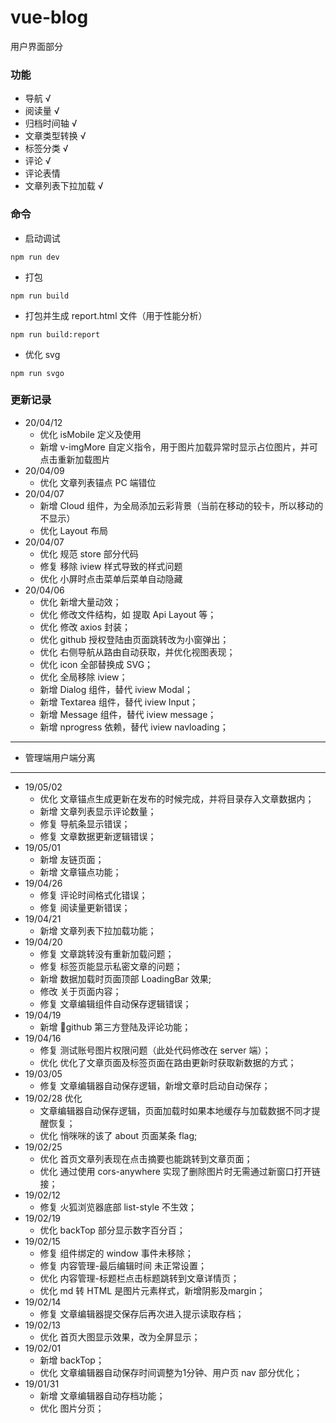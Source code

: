 # vue-blog

 用户界面部分

### 功能

- 导航 √
- 阅读量 √
- 归档时间轴 √
- 文章类型转换 √
- 标签分类 √
- 评论 √
- 评论表情
- 文章列表下拉加载 √

### 命令

- 启动调试
 ```
 npm run dev
 ```
- 打包
 ```
 npm run build
 ```
- 打包并生成 report.html 文件（用于性能分析）
 ```
 npm run build:report
 ```
- 优化 svg
 ```
 npm run svgo
 ```

### 更新记录

- 20/04/12
   - 优化 isMobile 定义及使用
   - 新增 v-imgMore 自定义指令，用于图片加载异常时显示占位图片，并可点击重新加载图片
- 20/04/09
   - 优化 文章列表锚点 PC 端错位
- 20/04/07
   - 新增 Cloud 组件，为全局添加云彩背景（当前在移动的较卡，所以移动的不显示）
   - 优化 Layout 布局
- 20/04/07
   - 优化 规范 store 部分代码
   - 修复 移除 iview 样式导致的样式问题
   - 优化 小屏时点击菜单后菜单自动隐藏
- 20/04/06
   - 优化 新增大量动效；
   - 优化 修改文件结构，如 提取 Api Layout 等；
   - 优化 修改 axios 封装；
   - 优化 github 授权登陆由页面跳转改为小窗弹出；
   - 优化 右侧导航从路由自动获取，并优化视图表现；
   - 优化 icon 全部替换成 SVG；
   - 优化 全局移除 iview；
   - 新增 Dialog 组件，替代 iview Modal；
   - 新增 Textarea 组件，替代 iview Input；
   - 新增 Message 组件，替代 iview message；
   - 新增 nprogress 依赖，替代 iview navloading；

---
- 管理端用户端分离
---

- 19/05/02
   - 优化 文章锚点生成更新在发布的时候完成，并将目录存入文章数据内；
   - 新增 文章列表显示评论数量；
   - 修复 导航条显示错误；
   - 修复 文章数据更新逻辑错误；
- 19/05/01
   - 新增 友链页面；
   - 新增 文章锚点功能；
- 19/04/26
   - 修复 评论时间格式化错误；  
   - 修复 阅读量更新错误；  
- 19/04/21
   - 新增 文章列表下拉加载功能；
- 19/04/20 
   - 修复 文章跳转没有重新加载问题； 
   - 修复 标签页能显示私密文章的问题； 
   - 新增 数据加载时页面顶部 LoadingBar 效果;
   - 修改 关于页面内容；
   - 修复 文章编辑组件自动保存逻辑错误；
- 19/04/19 
   - 新增 :tada:github 第三方登陆及评论功能；
- 19/04/16 
   - 修复 测试账号图片权限问题（此处代码修改在 server 端）； 
   - 优化 优化了文章页面及标签页面在路由更新时获取新数据的方式；
- 19/03/05 
   - 修复 文章编辑器自动保存逻辑，新增文章时启动自动保存；
- 19/02/28 优化 
   - 文章编辑器自动保存逻辑，页面加载时如果本地缓存与加载数据不同才提醒恢复； 
   - 优化 悄咪咪的该了 about 页面某条 flag;
- 19/02/25 
   - 优化 首页文章列表现在点击摘要也能跳转到文章页面； 
   - 优化 通过使用 cors-anywhere 实现了删除图片时无需通过新窗口打开链接；
- 19/02/12 
   - 修复 火狐浏览器底部 list-style 不生效；
- 19/02/19 
   - 优化 backTop 部分显示数字百分百；
- 19/02/15 
   - 修复 组件绑定的 window 事件未移除； 
   - 修复 内容管理-最后编辑时间 未正常设置； 
   - 优化 内容管理-标题栏点击标题跳转到文章详情页； 
   - 优化 md 转 HTML 是图片元素样式，新增阴影及margin；
- 19/02/14 
   - 修复 文章编辑器提交保存后再次进入提示读取存档；
- 19/02/13 
   - 优化 首页大图显示效果，改为全屏显示；
- 19/02/01 
   - 新增 backTop； 
   - 优化 文章编辑器自动保存时间调整为1分钟、用户页 nav 部分优化；
- 19/01/31 
   - 新增 文章编辑器自动存档功能； 
   - 优化 图片分页；